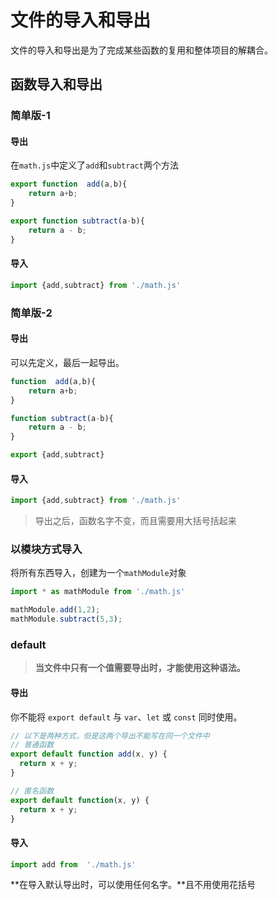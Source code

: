 # 文件的导入和导出

文件的导入和导出是为了完成某些函数的复用和整体项目的解耦合。

## 函数导入和导出

### 简单版-1

#### 导出

在`math.js`中定义了`add`和`subtract`两个方法

```javascript
export function  add(a,b){
    return a+b;
}

export function subtract(a-b){
    return a - b;
}
```

#### 导入

```javascript
import {add,subtract} from './math.js'
```

### 简单版-2

#### 导出

可以先定义，最后一起导出。

```javascript
function  add(a,b){
    return a+b;
}

function subtract(a-b){
    return a - b;
}

export {add,subtract}
```

#### 导入

```javascript
import {add,subtract} from './math.js'
```

>导出之后，函数名字不变，而且需要用大括号括起来

### 以模块方式导入

将所有东西导入，创建为一个`mathModule`对象

```javascript
import * as mathModule from './math.js'

mathModule.add(1,2);
mathModule.subtract(5,3);
```

### default

>**当文件中只有一个值需要导出时，才能使用这种语法。**

#### 导出

你不能将 `export default` 与 `var`、`let` 或 `const` 同时使用。

```js
// 以下是两种方式，但是这两个导出不能写在同一个文件中
// 普通函数
export default function add(x, y) {
  return x + y;
}

// 匿名函数
export default function(x, y) {
  return x + y;
}
```

#### 导入

```javascript
import add from  './math.js'
```

**在导入默认导出时，可以使用任何名字。**且不用使用花括号

